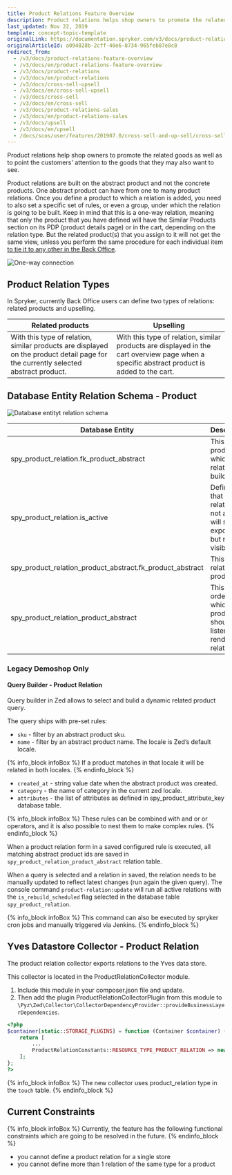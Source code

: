 ```yaml
---
title: Product Relations Feature Overview
description: Product relations helps shop owners to promote the related goods as well as to point the customers' attention on the goods that they may also want to see.
last_updated: Nov 22, 2019
template: concept-topic-template
originalLink: https://documentation.spryker.com/v3/docs/product-relations-feature-overview
originalArticleId: a094828b-2cff-40e6-8734-965feb87e8c8
redirect_from:
  - /v3/docs/product-relations-feature-overview
  - /v3/docs/en/product-relations-feature-overview
  - /v3/docs/product-relations
  - /v3/docs/en/product-relations
  - /v3/docs/cross-sell-upsell
  - /v3/docs/en/cross-sell-upsell
  - /v3/docs/cross-sell
  - /v3/docs/en/cross-sell
  - /v3/docs/product-relations-sales
  - /v3/docs/en/product-relations-sales
  - /v3/docs/upsell
  - /v3/docs/en/upsell
  - /docs/scos/user/features/201907.0/cross-sell-and-up-sell/cross-sell-and-up-sell.html
---
```


Product relations help shop owners to promote the related goods as well as to point the customers' attention to the goods that they may also want to see.

Product relations are built on the abstract product and not the concrete products. One abstract product can have from one to many product relations. Once you define a product to which a relation is added, you need to also set a specific set of rules, or even a group, under which the relation is going to be built. Keep in mind that this is a one-way relation, meaning that only the product that you have defined will have the Similar Products section on its PDP (product details page) or in the cart, depending on the relation type. But the related product(s) that you assign to it will not get the same view, unless you perform the same procedure for each individual item [to tie it to any other in the Back Office](/docs/scos/user/back-office-user-guides/{{page.version}}/merchandising/product-relations/creating-product-relations.html).

![One-way connection](https://spryker.s3.eu-central-1.amazonaws.com/docs/Features/Product+Management/Product+Relations/Product+Relations+Feature+Overview/One-Way+Connection.gif)

## Product Relation Types
In Spryker, currently Back Office users can define two types of relations: related products and upselling.

| Related products | Upselling |
| --- | --- |
| With this type of relation, similar products are displayed on the product detail page for the currently selected abstract product. | With this type of relation, similar products are displayed in the cart overview page when a specific abstract product is added to the cart. |

## Database Entity Relation Schema - Product
![Database entityt relation schema](https://spryker.s3.eu-central-1.amazonaws.com/docs/Features/Product+Management/Product+Relations/Product+Relations+Feature+Overview/db_relation_schema.png)

| Database Entity | Description |
| --- | --- |
| spy_product_relation.fk_product_abstract | This is the product for which relation is build. |
| spy_product_relation.is_active | Defines that if relation is not active it will still be exported, but not visible. |
| spy_product_relation_product_abstract.fk_product_abstract | This is the related product. |
| spy_product_relation_product_abstract | This is order in which products should be listen when rendering relations. |

### Legacy Demoshop Only
#### Query Builder - Product Relation

Query builder in Zed allows to select and bulid a dynamic related product query.

The query ships with pre-set rules:

* `sku` - filter by an abstract product sku.
* `name` - filter by an abstract product name. The locale is Zed’s default locale.

{% info_block infoBox %}
If a product matches in that locale it will be related in both locales.
{% endinfo_block %}

* `created_at` - string value date when the abstract product was created.
* `category` - the name of category in the current zed locale.
* `attributes` - the list of attributes as defined in spy_product_attribute_key database table.

{% info_block infoBox %}
These rules can be combined with and or or operators, and it is also possible to nest them to make complex rules.
{% endinfo_block %}

When a product relation form in a saved configured rule is executed, all matching abstract product ids are saved in `spy_product_relation_product_abstract` relation table.

When a query is selected and a relation in saved, the relation needs to be manually updated to reflect latest changes (run again the given query). The console command `product-relation:update` will run all active relations with the `is_rebuild_scheduled` flag selected in the database table `spy_product_relation`.

{% info_block infoBox %}
This command can also be executed by spryker cron jobs and manually triggered via Jenkins.
{% endinfo_block %}

## Yves Datastore Collector - Product Relation
The product relation collector exports relations to the Yves data store.

This collector is located in the ProductRelationCollector module.

1. Include this module in your composer.json file and update.
2. Then add the plugin ProductRelationCollectorPlugin from this module to `\Pyz\Zed\Collector\CollectorDependencyProvider::provideBusinessLayerDependencies`.

```php
<?php
$container[static::STORAGE_PLUGINS] = function (Container $container) {
	return [
		...
		ProductRelationConstants::RESOURCE_TYPE_PRODUCT_RELATION => new ProductRelationCollectorPlugin(),
	];
};
?>
```

{% info_block infoBox %}
The new collector uses product_relation type in the `touch` table.
{% endinfo_block %}

## Current Constraints
{% info_block infoBox %}
Currently, the feature has the following functional constraints which are going to be resolved in the future.
{% endinfo_block %}

* you cannot define a product relation for a single store
* you cannot define more than 1 relation of the same type for a product

<!-- Last review date: Mar 29, 2019-- by Anastasia Datsun -->
